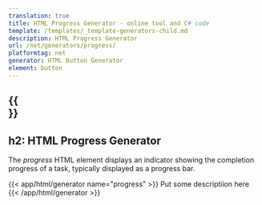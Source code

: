 ```yaml
---
translation: true
title: HTML Progress Generator - online tool and C# code
template: /templates/_template-generators-child.md
description: HTML Progress Generator
url: /net/generators/progress/
platformtag: net
generator: HTML Button Generator
element: button
---
```


{{<section overview>}}
---
h2: HTML Progress Generator
---

The *progress* HTML element displays an indicator showing the completion progress of a task, typically displayed as a progress bar.


{{< app/html/generator name="progress" >}}
Put some descriptiion here
{{< /app/html/generator >}}